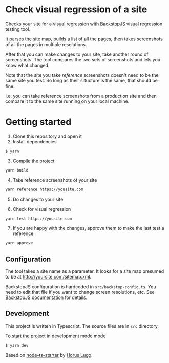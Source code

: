 # Check visual regression of a site

Checks your site for a visual regression with [BackstopJS](https://garris.github.io/BackstopJS/) visual regression testing tool.

It parses the site map, builds a list of all the pages, then takes screenshots of all the pages in multiple resolutions.

After that you can make changes to your site, take another round of screenshots. The tool compares the two sets of screenshots and lets you know what changed.

Note that the site you take *reference* screenshots doesn't need to be the same site you test. So long as their srtucture is the same, that should be fine.

I.e. you can take reference screenshots from a production site and then compare it to the same site running on your local machine.

# Getting started

1. Clone this repository and open it
2. Install dependencies

```bash
$ yarn
```

3. Compile the project

```bash
yarn build
```

4. Take reference screenshots of your site

```bash
yarn reference https://yousite.com
```

5. Do changes to your site

6. Check for visual regression

```bash
yarn test https://yousite.com
```

7. If you are happy with the changes, approve them to make the last test a reference

```bash
yarn approve
```

## Configuration

The tool takes a site name as a parameter. It looks for a site map presumed to be at http://yoursite.com/sitemap.xml.

BackstopJS configuration is hardcoded in `src/backstop-config.ts`. You need to edit that file if you want to change screen resolutions, etc. See [BackstopJS documentation](https://github.com/garris/BackstopJS#working-with-your-config-file) for details.

## Development

This project is written in Typescript. The source files are in `src` directory.

To start the project in development mode mode

```bash
$ yarn dev
```

Based on [node-ts-starter](https://github.com/HorusGoul/node-ts-starter) by [Horus Lugo](https://github.com/HorusGoul).
